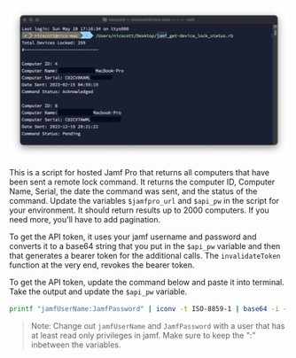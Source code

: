 

![001](001.png)

This is a script for hosted Jamf Pro that returns all computers that have been sent a remote lock command. It returns the computer ID, Computer Name, Serial, the date the command was sent, and the status of the command. Update the variables `$jamfpro_url` and `$api_pw` in the script for your environment. It should return results up to 2000 computers. If you need more, you'll have to add pagination.

To get the API token, it uses your  jamf username and password and converts it to a base64 string that you put in the `$api_pw` variable and then that generates a bearer token for the additional calls. The `invalidateToken` function at the very end, revokes the bearer token.

To get the API token, update the command below and paste it into terminal. Take the output and update the  `$api_pw` variable.

```bash
printf "jamfUserName:JamfPassword" | iconv -t ISO-8859-1 | base64 -i -
```

> Note: Change out `jamfUserName` and `JamfPassword` with a user that has at least read only privileges in jamf. Make sure to keep the ":" inbetween the variables.

